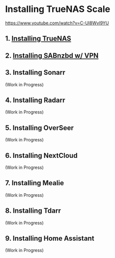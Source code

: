 # Installing TrueNAS Scale
https://www.youtube.com/watch?v=C-UI8Wvl9YU

## 1. [Installing TrueNAS](1.%20Installing%20TrueNAS%20Scale.md)

## 2. [Installing SABnzbd w/ VPN](2.%20Installing%20SABnzbd%20&%20VPN.md)

## 3. Installing Sonarr
(Work in Progress)

## 4. Installing Radarr
(Work in Progress)

## 5. Installing OverSeer
(Work in Progress)

## 6. Installing NextCloud
(Work in Progress)

## 7. Installing Mealie
(Work in Progress)

## 8. Installing Tdarr
(Work in Progress)

## 9. Installing Home Assistant
(Work in Progress)

